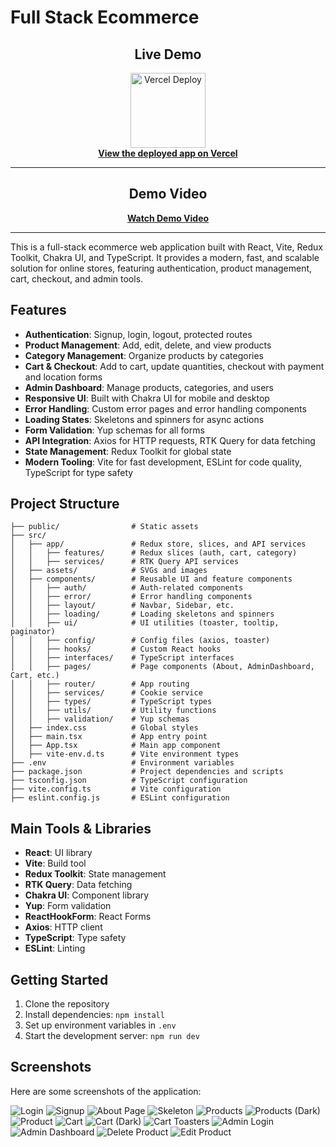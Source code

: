 # Full Stack Ecommerce

<div align="center">
	<h2>Live Demo</h2>
	<a href="https://full-stack-ecommerce-neon.vercel.app/" target="_blank">
		<img src="https://vercel.com/button" alt="Vercel Deploy" width="120" />
	</a>
	<br />
	<a href="https://full-stack-ecommerce-neon.vercel.app/" target="_blank"><b>View the deployed app on Vercel</b></a>
</div>

---

<div align="center">
	<h2>Demo Video</h2>
	<a href="https://drive.google.com/file/d/1A7Uz5pTdCcXsu3sG50yj2hJuNRrQ5DcI/view?usp=sharing" target="_blank"><b>Watch Demo Video</b></a>
</div>

---


This is a full-stack ecommerce web application built with React, Vite, Redux Toolkit, Chakra UI, and TypeScript. It provides a modern, fast, and scalable solution for online stores, featuring authentication, product management, cart, checkout, and admin tools.

## Features

- **Authentication**: Signup, login, logout, protected routes
- **Product Management**: Add, edit, delete, and view products
- **Category Management**: Organize products by categories
- **Cart & Checkout**: Add to cart, update quantities, checkout with payment and location forms
- **Admin Dashboard**: Manage products, categories, and users
- **Responsive UI**: Built with Chakra UI for mobile and desktop
- **Error Handling**: Custom error pages and error handling components
- **Loading States**: Skeletons and spinners for async actions
- **Form Validation**: Yup schemas for all forms
- **API Integration**: Axios for HTTP requests, RTK Query for data fetching
- **State Management**: Redux Toolkit for global state
- **Modern Tooling**: Vite for fast development, ESLint for code quality, TypeScript for type safety

## Project Structure

```
├── public/                # Static assets
├── src/
│   ├── app/               # Redux store, slices, and API services
│   │   ├── features/      # Redux slices (auth, cart, category)
│   │   ├── services/      # RTK Query API services
│   ├── assets/            # SVGs and images
│   ├── components/        # Reusable UI and feature components
│   │   ├── auth/          # Auth-related components
│   │   ├── error/         # Error handling components
│   │   ├── layout/        # Navbar, Sidebar, etc.
│   │   ├── loading/       # Loading skeletons and spinners
│   │   ├── ui/            # UI utilities (toaster, tooltip, paginator)
│   │   ├── config/        # Config files (axios, toaster)
│   │   ├── hooks/         # Custom React hooks
│   │   ├── interfaces/    # TypeScript interfaces
│   │   ├── pages/         # Page components (About, AdminDashboard, Cart, etc.)
│   │   ├── router/        # App routing
│   │   ├── services/      # Cookie service
│   │   ├── types/         # TypeScript types
│   │   ├── utils/         # Utility functions
│   │   ├── validation/    # Yup schemas
│   ├── index.css          # Global styles
│   ├── main.tsx           # App entry point
│   ├── App.tsx            # Main app component
│   ├── vite-env.d.ts      # Vite environment types
├── .env                   # Environment variables
├── package.json           # Project dependencies and scripts
├── tsconfig.json          # TypeScript configuration
├── vite.config.ts         # Vite configuration
├── eslint.config.js       # ESLint configuration
```

## Main Tools & Libraries

- **React**: UI library
- **Vite**: Build tool
- **Redux Toolkit**: State management
- **RTK Query**: Data fetching
- **Chakra UI**: Component library
- **Yup**: Form validation
- **ReactHookForm**: React Forms
- **Axios**: HTTP client
- **TypeScript**: Type safety
- **ESLint**: Linting

## Getting Started

1. Clone the repository
2. Install dependencies: `npm install`
3. Set up environment variables in `.env`
4. Start the development server: `npm run dev`

## Screenshots

Here are some screenshots of the application:

![Login](src/assets/login.png)
![Signup](src/assets/signup.png)
![About Page](src/assets/about.png)
![Skeleton](src/assets/skeleton.png)
![Products](src/assets/products.png)
![Products (Dark)](src/assets/products-dark.png)
![Product](src/assets/product.png)
![Cart](src/assets/cart.png)
![Cart (Dark)](src/assets/cart-dark.png)
![Cart Toasters](src/assets/cart-toasters.png)
![Admin Login](src/assets/admin-login.png)
![Admin Dashboard](src/assets/admin-dashboard.png)
![Delete Product](src/assets/delete-product.png)
![Edit Product](src/assets/edit-product.png)
